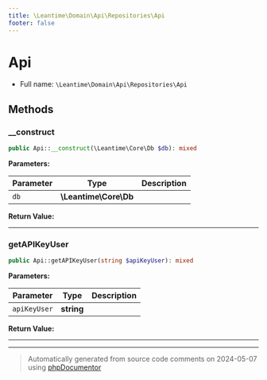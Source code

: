 ```yaml
---
title: \Leantime\Domain\Api\Repositories\Api
footer: false
---
```


# Api





* Full name: `\Leantime\Domain\Api\Repositories\Api`



## Methods

### __construct



```php
public Api::__construct(\Leantime\Core\Db $db): mixed
```








**Parameters:**

| Parameter | Type | Description |
|-----------|------|-------------|
| `db` | **\Leantime\Core\Db** |  |


**Return Value:**





---
### getAPIKeyUser



```php
public Api::getAPIKeyUser(string $apiKeyUser): mixed
```








**Parameters:**

| Parameter | Type | Description |
|-----------|------|-------------|
| `apiKeyUser` | **string** |  |


**Return Value:**





---


---
> Automatically generated from source code comments on 2024-05-07 using [phpDocumentor](http://www.phpdoc.org/)
